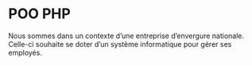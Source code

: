 # POO PHP

Nous sommes dans un contexte d’une entreprise d’envergure nationale. Celle-ci souhaite se doter d’un système informatique pour gérer ses employés.